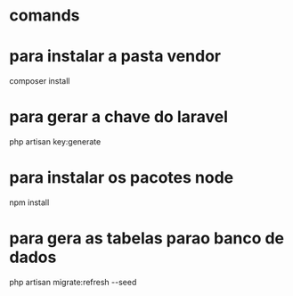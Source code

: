 # comands

# para instalar a pasta vendor
composer install

# para gerar a chave do laravel
php artisan key:generate

# para instalar os pacotes node 
npm install

# para gera as tabelas parao banco de dados
php artisan migrate:refresh --seed